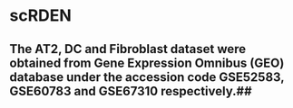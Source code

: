 # scRDEN
## The AT2, DC and Fibroblast dataset were obtained from Gene Expression Omnibus (GEO) database under the accession code GSE52583, GSE60783 and GSE67310 respectively.##
